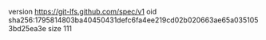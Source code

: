version https://git-lfs.github.com/spec/v1
oid sha256:1795814803ba40450431defc6fa4ee219cd02b020663ae65a0351053bd25ea3e
size 111
